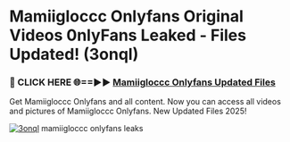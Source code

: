 # Mamiigloccc Onlyfans Original Videos 0nlyFans Leaked - Files Updated! (3onql)

<h3>🔴 CLICK HERE 🌐==►► <a href="https://tinyurl.com/x26r9saj" rel="nofollow">Mamiigloccc Onlyfans Updated Files</a></h3>

Get Mamiigloccc Onlyfans and all content. Now you can access all videos and pictures of Mamiigloccc Onlyfans. New Updated Files 2025!

[![3onql](https://i.imgur.com/LkgZPqh.gif)](https://tinyurl.com/x26r9saj)
mamiigloccc onlyfans leaks